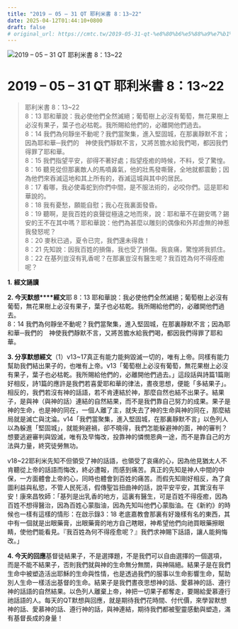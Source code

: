 ```yaml
---
title: "2019 – 05 – 31 QT 耶利米書 8：13~22"
date: 2025-04-12T01:44:10+0800
draft: false
# original_url: https://cmtc.tw/2019-05-31-qt-%e8%80%b6%e5%88%a9%e7%b1%b3%e6%9b%b8-8%ef%bc%9a1322
---
```


![2019 – 05 – 31 QT 耶利米書 8：13\~22](/images/qt.jpg   "2019 – 05 – 31 QT 耶利米書 8：13\~22")

# 2019 – 05 – 31 QT 耶利米書 8：13\~22

> 耶利米書 8：13\~22  
> 8：13 耶和華說：我必使他們全然滅絕；葡萄樹上必沒有葡萄，無花果樹上必沒有果子，葉子也必枯乾。我所賜給他們的，必離開他們過去。  
> 8：14 我們為何靜坐不動呢？我們當聚集，進入堅固城，在那裏靜默不言；因為耶和華─我們的　神使我們靜默不言，又將苦膽水給我們喝，都因我們得罪了耶和華。  
> 8：15 我們指望平安，卻得不著好處；指望痊癒的時候，不料，受了驚惶。  
> 8：16 聽見從但那裏敵人的馬噴鼻氣，他的壯馬發嘶聲，全地就都震動；因為他們來吞滅這地和其上所有的，吞滅這城與其中的居民。  
> 8：17 看哪，我必使毒蛇到你們中間，是不服法術的，必咬你們。這是耶和華說的。  
> 8：18 我有憂愁，願能自慰；我心在我裏面發昏。  
> 8：19 聽啊，是我百姓的哀聲從極遠之地而來，說：耶和華不在錫安嗎？錫安的王不在其中嗎？耶和華說：他們為甚麼以雕刻的偶像和外邦虛無的神惹我發怒呢？  
> 8：20 麥秋已過，夏令已完，我們還未得救！  
> 8：21 先知說：因我百姓的損傷，我也受了損傷。我哀痛，驚惶將我抓住。  
> 8：22 在基列豈沒有乳香呢？在那裏豈沒有醫生呢？我百姓為何不得痊癒呢？

**1.** **經文誦讀**

**2. 今天默想****經文**耶 8：13 耶和華說：我必使他們全然滅絕；葡萄樹上必沒有葡萄，無花果樹上必沒有果子，葉子也必枯乾。我所賜給他們的，必離開他們過去。  
8：14 我們為何靜坐不動呢？我們當聚集，進入堅固城，在那裏靜默不言；因為耶和華─我們的　神使我們靜默不言，又將苦膽水給我們喝，都因我們得罪了耶和華。

**3. 分享默想經文**（1）v13\~17真正有能力能夠毀滅一切的，唯有上帝。同樣有能力幫助我們結出果子的，也唯有上帝。v13「葡萄樹上必沒有葡萄，無花果樹上必沒有果子，葉子也必枯乾。我所賜給他們的，必離開他們過去。」這段話與詩篇1篇剛好相反，詩1篇的應許是我們若喜愛耶和華的律法，晝夜思想，便能「多結果子」。相反的，我們若沒有神的話語，若不肯連結於神，那麼自然也結不出果子。結果子，是與神（與神的話）連結的自然結果，而不是我們靠自己努力的成果。果子是神的生命，也是神的同在，一個人離了主，就失去了神的生命與神的同在，那麼結局就是滅亡與沈淪。v14「我們當聚集，進入堅固城，在那裏靜默不言」以色列人以為躲進「堅固城」，就能夠避禍，卻不曉得，我們怎能躲避神的面，神的審判？想要逃避審判與毀滅，唯有及早悔改，投靠神的憐憫恩典一途，而不是靠自己的方法與力量，終究徒勞無功。

v18\~22耶利米先知不但領受了神的話語，也領受了哀痛的心，因為他見猶太人不肯聽從上帝的話語而悔改，終必遭報，而感到痛苦。真正的先知是神人中間的中保，一方面體會上帝的心，同時也體會到百姓的痛苦。而假先知剛好相反，為了貪圖利益與私慾，不管人民死活，假傳聖旨扭曲神的話，說平安平安，其實沒有平安！康來昌牧師：「基列是出乳香的地方，這裏有醫生，可是百姓不得痊癒，因為百姓不想得醫治，因為百姓心蒙脂油，因為先知叫他們心蒙脂油。在《新約》的時候也一樣有這樣的情形：在啟示錄3：18 老底嘉教會那裏有好幾樣有名的東西，其中有一個就是出眼藥膏，出眼藥膏的地方自己瞎眼，神希望他們向祂買眼藥擦眼睛，使他們能看見。『我百姓為何不得痊愈呢？』我們求神賜下話語，讓人能夠悔改。」

**4. 今天的回應**基督徒結果子，不是選擇題，不是我們可以自由選擇的一個選項，而是不能不結果子，否則我們就與神的生命無分無關，與神隔絕。結果子是在我們生命中被塑造活出耶穌的生命與性情，也是透過我們的服事以生命影響生命，幫助別人生命一樣活出基督的生命。結果子是我們晝夜思想神的話、愛慕神的話、遵行神的話語的自然結果。以色列人離棄上帝，神把一切果子都奪走，要賜給愛慕遵行祂話語的人。每天的QT默想與回應，就是期待我們花時間、付代價，來學習默想神的話、愛慕神的話、遵行神的話，與神連結，期待我們都被聖靈感動與塑造，滿有基督長成的身量！